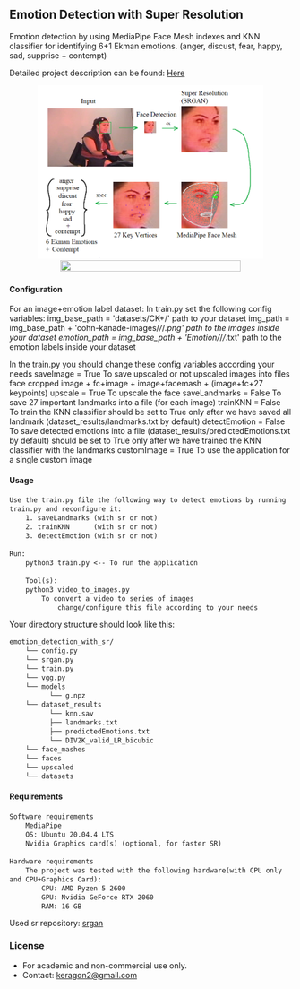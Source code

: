 ## Emotion Detection with Super Resolution
Emotion detection by using MediaPipe Face Mesh indexes and KNN classifier for identifying 6+1 Ekman emotions.
(anger, discust, fear, happy, sad, supprise + contempt)

Detailed project description can be found:
[Here](https://github.com/Kerachi/SuperResolution-EmotionDetection/blob/master/presentations/topic_presentation.pdf)

<a href="https://github.com/Kerachi/SuperResolution-EmotionDetection/blob/master/presentations/showcase.png">
<div align="center">
    <img src="presentations/showcase.png" width="80%" height="50%"/>
</div>
</a>

<a href="https://github.com/Kerachi/SuperResolution-EmotionDetection/blob/master/presentations/showcase2.png">
<div align="center">
    <img src="presentations/showcase2.png" width="80%" height="50%"/>
</div>
</a>

#### Configuration
For an image+emotion label dataset:
    In train.py set the following config variables:
        img_base_path = 'datasets/CK+/'
            path to your dataset
        img_path = img_base_path + 'cohn-kanade-images/*/*/*.png'
            path to the images inside your dataset
        emotion_path = img_base_path + 'Emotion/*/*/*.txt'
            path to the emotion labels inside your dataset

In the train.py you should change these config variables according your needs
saveImage = True
    To save upscaled or not upscaled images into files
        face cropped image + fc+image + image+facemash + (image+fc+27 keypoints)
upscale = True
    To upscale the face 
saveLandmarks = False
    To save 27 important landmarks into a file (for each image)
trainKNN = False
    To train the KNN classifier
        should be set to True only after we have saved all landmark
            (dataset_results/landmarks.txt by default)
detectEmotion = False
    To save detected emotions into a file (dataset_results/predictedEmotions.txt by default)
        should be set to True only after we have trained the KNN classifier with the landmarks
customImage = True
    To use the application for a single custom image
        

#### Usage
    Use the train.py file the following way to detect emotions by running train.py and reconfigure it:
        1. saveLandmarks (with sr or not)
        2. trainKNN      (with sr or not)
        3. detectEmotion (with sr or not)
    
    Run:
        python3 train.py <-- To run the application
        
        Tool(s):
        python3 video_to_images.py
            To convert a video to series of images
                change/configure this file according to your needs
    
Your directory structure should look like this:
```
emotion_detection_with_sr/
    └── config.py
    └── srgan.py
    └── train.py
    └── vgg.py
    └── models
          └── g.npz
    └── dataset_results
          └── knn.sav
          ├── landmarks.txt
          ├── predictedEmotions.txt
          └── DIV2K_valid_LR_bicubic
    └── face_mashes
    └── faces
    └── upscaled 
    └── datasets
```

#### Requirements
    Software requirements
        MediaPipe
        OS: Ubuntu 20.04.4 LTS
        Nvidia Graphics card(s) (optional, for faster SR)

    Hardware requirements
        The project was tested with the following hardware(with CPU only and CPU+Graphics Card):
            CPU: AMD Ryzen 5 2600
            GPU: Nvidia GeForce RTX 2060
            RAM: 16 GB


Used sr repository:
[srgan](https://github.com/tensorlayer/srgan)

### License

- For academic and non-commercial use only.
- Contact: keragon2@gmail.com